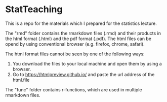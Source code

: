 # StatTeaching
This is a repo for the materials which I prepared for the statistics lecture.

The "rmd" folder contains the rmarkdown files (.rmd) and their products in the html format (.html) and the pdf format (.pdf). The html files can be opend by using conventional browser (e.g. firefox, chrome, safari).

The html format files cannot be seen by one of the following ways:
1) You download the files to your local machine and open them by using a browser.
2) Go to https://htmlpreview.github.io/ and paste the url address of the html.file

The "func" folder contains r-functions, which are used in multiple rmarkdown files.

